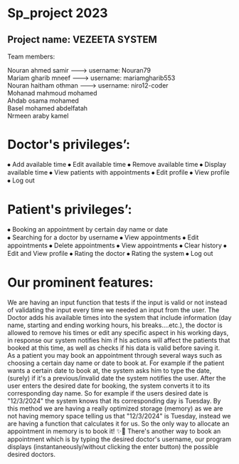 # Sp_project 2023

## Project name: VEZEETA SYSTEM
Team members:

 Nouran ahmed samir     ---> username: Nouran79     
 Mariam gharib mneef    ---> username: mariamgharib553  
 Nouran haitham othman  ---> username: niro12-coder  
 Mohanad mahmoud mohamed  
 Ahdab osama mohamed  
 Basel mohamed abdelfatah  
 Nrmeen araby kamel  
 
# Doctor's privileges’:
⦁ Add available time 
⦁ Edit available time 
⦁ Remove available time 
⦁ Display available time 
⦁ View patients with appointments 
⦁ Edit profile 
⦁ View profile 
⦁ Log out 
# Patient's privileges’:
⦁ Booking an appointment by certain day name or date  
⦁ Searching for a doctor by username 
⦁ View appointments 
⦁ Edit appointments 
⦁ Delete appointments 
⦁ View appointments 
⦁ Clear history 
⦁ Edit and View profile 
⦁ Rating the doctor 
⦁ Rating the system 
⦁ Log out 

# Our prominent features:

We are having an input function that tests if the input is valid or not instead of validating the input every time we needed an input from the user.
The Doctor adds his available times into the system that include information (day name, starting and ending working hours, his breaks....etc.), the doctor is allowed to remove his times or edit any specific aspect in his working days, in response our system notifies him if his actions will affect the patients that booked at this time, as well as checks if his data is valid before saving it.    
As a patient you may book an appointment through several ways such as choosing a certain day name or date to book at.
For example if the patient wants a certain date to book at, the system asks him to type 
the date, (surely) if it's a previous/invalid date the system notifies the user.
After the user enters the desired date for booking, the system converts it to its corresponding day name. So for example if the users desired date is "12/3/2024" the system knows that its corresponding day is Tuesday.
By this method we are having a really optimized storage (memory) as we are not having memory space telling us that "12/3/2024" is Tuesday, instead we are having a function that calculates it for us. So the only way to allocate an appointment in memory is to book it!  ✨🙂
There's another way to book an appointment which is by typing the desired doctor's username, our program displays (instantaneously/without clicking the enter button) the possible desired doctors.
